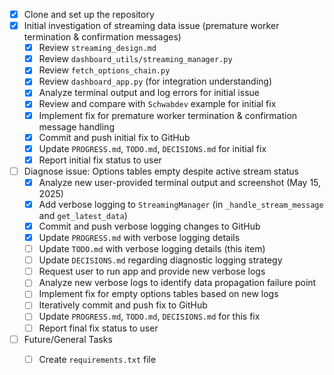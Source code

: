 - [x] Clone and set up the repository
- [x] Initial investigation of streaming data issue (premature worker termination & confirmation messages)
  - [x] Review `streaming_design.md`
  - [x] Review `dashboard_utils/streaming_manager.py`
  - [x] Review `fetch_options_chain.py`
  - [x] Review `dashboard_app.py` (for integration understanding)
  - [x] Analyze terminal output and log errors for initial issue
  - [x] Review and compare with `Schwabdev` example for initial fix
  - [x] Implement fix for premature worker termination & confirmation message handling
  - [x] Commit and push initial fix to GitHub
  - [x] Update `PROGRESS.md`, `TODO.md`, `DECISIONS.md` for initial fix
  - [x] Report initial fix status to user

- [ ] Diagnose issue: Options tables empty despite active stream status
  - [x] Analyze new user-provided terminal output and screenshot (May 15, 2025)
  - [x] Add verbose logging to `StreamingManager` (in `_handle_stream_message` and `get_latest_data`)
  - [x] Commit and push verbose logging changes to GitHub
  - [x] Update `PROGRESS.md` with verbose logging details
  - [ ] Update `TODO.md` with verbose logging details (this item)
  - [ ] Update `DECISIONS.md` regarding diagnostic logging strategy
  - [ ] Request user to run app and provide new verbose logs
  - [ ] Analyze new verbose logs to identify data propagation failure point
  - [ ] Implement fix for empty options tables based on new logs
  - [ ] Iteratively commit and push fix to GitHub
  - [ ] Update `PROGRESS.md`, `TODO.md`, `DECISIONS.md` for this fix
  - [ ] Report final fix status to user

- [ ] Future/General Tasks
  - [ ] Create `requirements.txt` file

